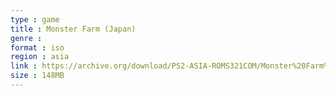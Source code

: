 ```yaml
---
type : game
title : Monster Farm (Japan)
genre : 
format : iso
region : asia
link : https://archive.org/download/PS2-ASIA-ROMS321COM/Monster%20Farm%20%28Japan%29.7z
size : 148MB
---
```

